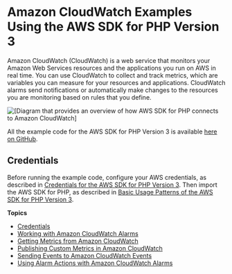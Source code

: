 # Amazon CloudWatch Examples Using the AWS SDK for PHP Version 3<a name="cw-examples"></a>

Amazon CloudWatch \(CloudWatch\) is a web service that monitors your Amazon Web Services resources and the applications you run on AWS in real time\. You can use CloudWatch to collect and track metrics, which are variables you can measure for your resources and applications\. CloudWatch alarms send notifications or automatically make changes to the resources you are monitoring based on rules that you define\.

![\[Diagram that provides an overview of how AWS SDK for PHP connects to Amazon CloudWatch\]](http://docs.aws.amazon.com/sdk-for-php/v3/developer-guide/images/code-samples-cloudwatch.png)

All the example code for the AWS SDK for PHP Version 3 is available [here on GitHub](https://github.com/awsdocs/aws-doc-sdk-examples/tree/master/php/example_code)\.

## Credentials<a name="credentials"></a>

Before running the example code, configure your AWS credentials, as described in [Credentials for the AWS SDK for PHP Version 3](guide_credentials.md)\. Then import the AWS SDK for PHP, as described in [Basic Usage Patterns of the AWS SDK for PHP Version 3](getting-started_basic-usage.md)\.

**Topics**
+ [Credentials](#credentials)
+ [Working with Amazon CloudWatch Alarms](cw-examples-work-with-alarms.md)
+ [Getting Metrics from Amazon CloudWatch](cw-examples-getting-metrics.md)
+ [Publishing Custom Metrics in Amazon CloudWatch](cw-examples-publishing-custom-metrics.md)
+ [Sending Events to Amazon CloudWatch Events](cw-examples-sending-events.md)
+ [Using Alarm Actions with Amazon CloudWatch Alarms](cw-examples-using-alarm-actions.md)